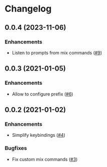 # Changelog

## 0.0.4 (2023-11-06)

### Enhancements
- Listen to prompts from mix commands ([#9](https://github.com/ayrat555/mix.el/pull/9))

## 0.0.3 (2021-01-05)

### Enhancements
- Allow to configure prefix ([#6](https://github.com/ayrat555/mix.el/pull/6))

## 0.0.2 (2021-01-02)

### Enhancements
- Simplify keybindings ([#4](https://github.com/ayrat555/mix.el/pull/4))

### Bugfixes
- Fix custom mix commands ([#3](https://github.com/ayrat555/mix.el/pull/3))
